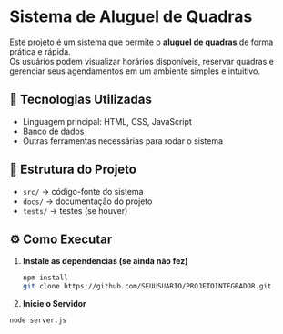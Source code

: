 # Sistema de Aluguel de Quadras

Este projeto é um sistema que permite o **aluguel de quadras** de forma prática e rápida.  
Os usuários podem visualizar horários disponíveis, reservar quadras e gerenciar seus agendamentos em um ambiente simples e intuitivo.

## 🚀 Tecnologias Utilizadas
- Linguagem principal: HTML, CSS, JavaScript
- Banco de dados
- Outras ferramentas necessárias para rodar o sistema

## 📂 Estrutura do Projeto
- `src/` → código-fonte do sistema
- `docs/` → documentação do projeto
- `tests/` → testes (se houver)

## ⚙️ Como Executar
1. **Instale as dependencias (se ainda não fez)**
   ```bash
   npm install
   git clone https://github.com/SEUUSUARIO/PROJETOINTEGRADOR.git

2. **Inicie o Servidor**
```sh
node server.js
